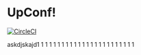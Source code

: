 # UpConf!

[![CircleCI](https://circleci.com/gh/originalhat/upconf.svg?style=svg&circle-token=333c1b7222098d272db59f32b83f4d9945b5d232)](https://circleci.com/gh/originalhat/upconf)

askdjskajd1
1
1
1
1
1
1
1
1
1
1
1
1
1
1
1
1
1
1
1
1
1
1
1
